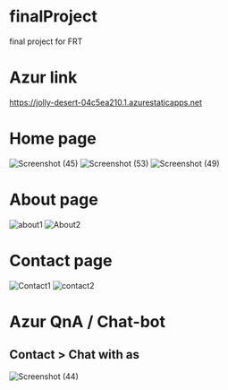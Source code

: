 # finalProject
final project for FRT 
# Azur link
https://jolly-desert-04c5ea210.1.azurestaticapps.net
# Home page
![Screenshot (45)](https://user-images.githubusercontent.com/84157064/169755735-8ade7383-6a17-4b05-9d01-fc292e78cb8e.png)
![Screenshot (53)](https://user-images.githubusercontent.com/84157064/169757360-90ca7fb9-be20-4d63-a981-de0d4149f2d4.png)
![Screenshot (49)](https://user-images.githubusercontent.com/84157064/169755744-4e90c8e0-d5fb-4672-a018-a01558a87f0c.png)
<br />
# About page
![about1](https://user-images.githubusercontent.com/84157064/169760074-4821e9bc-572f-4f2e-a180-ea930478fbbd.png)
![About2](https://user-images.githubusercontent.com/84157064/169760132-7068f6fb-dbd4-4e5f-9e6f-5aa02e9e9bde.png)

# Contact page
![Contact1](https://user-images.githubusercontent.com/84157064/169760613-41f4cda5-1cd1-4ccf-be8e-03aa664dec17.png)
![contact2](https://user-images.githubusercontent.com/84157064/169760664-cd85497c-5009-4285-a56d-019fb4267cb9.png)

# Azur QnA / Chat-bot
## Contact > Chat with as
![Screenshot (44)](https://user-images.githubusercontent.com/84157064/169760707-f19bf800-4851-4456-8e25-eee7c114f7aa.png)

